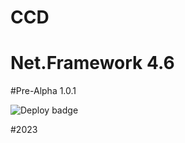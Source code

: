 # CCD
# Net.Framework 4.6

#Pre-Alpha 1.0.1

![Deploy badge](https://github.com/Bodden007/CCD/actions/workflows/main.yml/badge.svg)

#2023

